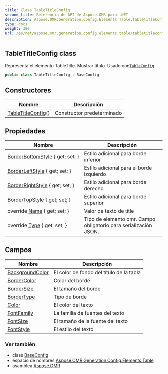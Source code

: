 ```yaml
---
title: Class TableTitleConfig
second_title: Referencia de API de Aspose.OMR para .NET
description: Aspose.OMR.Generation.Config.Elements.Table.TableTitleConfig clase. Representa el elemento TableTitle. Mostrar título. Usado conTableConfig
type: docs
weight: 380
url: /es/net/aspose.omr.generation.config.elements.table/tabletitleconfig/
---
```

## TableTitleConfig class

Representa el elemento TableTitle. Mostrar título. Usado con[`TableConfig`](../tableconfig/)

```csharp
public class TableTitleConfig : BaseConfig
```

## Constructores

| Nombre | Descripción |
| --- | --- |
| [TableTitleConfig](tabletitleconfig/)() | Constructor predeterminado |

## Propiedades

| Nombre | Descripción |
| --- | --- |
| [BorderBottomStyle](../../aspose.omr.generation.config.elements.table/tabletitleconfig/borderbottomstyle/) { get; set; } | Estilo adicional para borde inferior |
| [BorderLeftStyle](../../aspose.omr.generation.config.elements.table/tabletitleconfig/borderleftstyle/) { get; set; } | Estilo adicional para el borde izquierdo |
| [BorderRightStyle](../../aspose.omr.generation.config.elements.table/tabletitleconfig/borderrightstyle/) { get; set; } | Estilo adicional para borde derecho |
| [BorderTopStyle](../../aspose.omr.generation.config.elements.table/tabletitleconfig/bordertopstyle/) { get; set; } | Estilo adicional para borde superior |
| override [Name](../../aspose.omr.generation.config.elements.table/tabletitleconfig/name/) { get; set; } | Valor de texto de title |
| override [Type](../../aspose.omr.generation.config.elements.table/tabletitleconfig/type/) { get; set; } | Tipo de elemento omr. Campo obligatorio para serialización JSON. |

## Campos

| Nombre | Descripción |
| --- | --- |
| [BackgroundColor](../../aspose.omr.generation.config.elements.table/tabletitleconfig/backgroundcolor/) | El color de fondo del título de la tabla |
| [BorderColor](../../aspose.omr.generation.config.elements.table/tabletitleconfig/bordercolor/) | Color del borde |
| [BorderSize](../../aspose.omr.generation.config.elements.table/tabletitleconfig/bordersize/) | El tamaño del borde |
| [BorderType](../../aspose.omr.generation.config.elements.table/tabletitleconfig/bordertype/) | Tipo de borde |
| [Color](../../aspose.omr.generation.config.elements.table/tabletitleconfig/color/) | El color del texto |
| [FontFamily](../../aspose.omr.generation.config.elements.table/tabletitleconfig/fontfamily/) | La familia de fuentes del texto |
| [FontSize](../../aspose.omr.generation.config.elements.table/tabletitleconfig/fontsize/) | El tamaño de la fuente del texto |
| [FontStyle](../../aspose.omr.generation.config.elements.table/tabletitleconfig/fontstyle/) | El estilo del texto |

### Ver también

* class [BaseConfig](../../aspose.omr.generation.config/baseconfig/)
* espacio de nombres [Aspose.OMR.Generation.Config.Elements.Table](../../aspose.omr.generation.config.elements.table/)
* asamblea [Aspose.OMR](../../)



